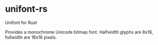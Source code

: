 # unifont-rs

Unifont for Rust

Provides a monochrome Unicode bitmap font. Halfwidth glyphs are 8x16, fullwidth are 16x16 pixels.
